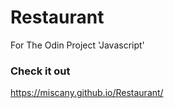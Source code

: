 # Restaurant
For The Odin Project 'Javascript'

### Check it out
https://miscany.github.io/Restaurant/
